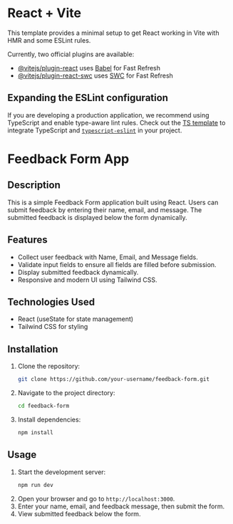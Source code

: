 # React + Vite

This template provides a minimal setup to get React working in Vite with HMR and some ESLint rules.

Currently, two official plugins are available:

- [@vitejs/plugin-react](https://github.com/vitejs/vite-plugin-react/blob/main/packages/plugin-react/README.md) uses [Babel](https://babeljs.io/) for Fast Refresh
- [@vitejs/plugin-react-swc](https://github.com/vitejs/vite-plugin-react-swc) uses [SWC](https://swc.rs/) for Fast Refresh

## Expanding the ESLint configuration

If you are developing a production application, we recommend using TypeScript and enable type-aware lint rules. Check out the [TS template](https://github.com/vitejs/vite/tree/main/packages/create-vite/template-react-ts) to integrate TypeScript and [`typescript-eslint`](https://typescript-eslint.io) in your project.
#

# Feedback Form App

## Description
This is a simple Feedback Form application built using React. Users can submit feedback by entering their name, email, and message. The submitted feedback is displayed below the form dynamically.

## Features
- Collect user feedback with Name, Email, and Message fields.
- Validate input fields to ensure all fields are filled before submission.
- Display submitted feedback dynamically.
- Responsive and modern UI using Tailwind CSS.

## Technologies Used
- React (useState for state management)
- Tailwind CSS for styling

## Installation
1. Clone the repository:
   ```sh
   git clone https://github.com/your-username/feedback-form.git
   ```
2. Navigate to the project directory:
   ```sh
   cd feedback-form
   ```
3. Install dependencies:
   ```sh
   npm install
   ```

## Usage
1. Start the development server:
   ```sh
   npm run dev
   ```
2. Open your browser and go to `http://localhost:3000`.
3. Enter your name, email, and feedback message, then submit the form.
4. View submitted feedback below the form.
